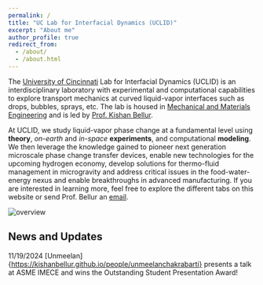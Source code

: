 ```yaml
---
permalink: /
title: "UC Lab for Interfacial Dynamics (UCLID)"
excerpt: "About me"
author_profile: true
redirect_from: 
  - /about/
  - /about.html
---
```


The [University of Cincinnati](https://www.uc.edu/) Lab for Interfacial Dynamics (UCLID) is an interdisciplinary laboratory with experimental and computational capabilities to explore transport mechanics at curved liquid-vapor interfaces such as drops, bubbles, sprays, etc. The lab is housed in [Mechanical and Materials Engineering](https://ceas.uc.edu/academics/departments/mechanical-materials-engineering.html) and is led by [Prof. Kishan Bellur](https://researchdirectory.uc.edu/p/bellurkn). 

At UCLID, we study liquid-vapor phase change at a fundamental level using **theory**, _on-earth_ and _in-space_ **experiments**, and computational **modeling**. We then leverage the knowledge gained to pioneer next generation microscale phase change transfer devices, enable new technologies for the upcoming hydrogen economy, develop solutions for thermo-fluid management in microgravity and address critical issues in the food-water-energy nexus and enable breakthroughs in advanced manufacturing. If you are interested in learning more, feel free to explore the different tabs on this website or send Prof. Bellur an <a href="mailto:bellurkn@ucmail.uc.edu">email</a>.


![overview](/images/research_overview.png "lab overview")


News and Updates
----------------

11/19/2024 [Unmeelan]{https://kishanbellur.github.io/people/unmeelanchakrabarti} presents a talk at ASME IMECE and wins the Outstanding Student Presentation Award!




<!---Hi! I'm an engineer by profession, researcher by curiosity and educator by passion. I'm currently an assistant professor in [Mechanical and Materials Engineering](https://ceas.uc.edu/academics/departments/mechanical-materials-engineering.html) at [University of Cincinnati](https://www.uc.edu/). --->


<!---Background
------ 
Liquid-vapor phase change is ubiquitous in both natural and engineered devices. It’s happening around us – all the time. The cup of coffee, the tree outdoor, the AC unit indoor, they are all undergoing “evaporation” in some form. Curved surfaces (such as droplets and bubbles) exhibit unique properties due to surface tension that alters evaporation. In turn, the evaporation further deforms and moves the interface. At UCLID, we focus on liquid-vapor phase change and associated interfacial dynamics. We study multi-phase transport phenomena using a combination of visualization tools, theory, and modeling. We work on a variety of topics including but not limited to boiling, condensation, dehumidification, evaporative deposition, colloidal self-assembly, porous media transport, electronics cooling, cryogenics, variable-gravity fluid management, and nano-/micro-scale heat transfer. If you are interested in learning more, explore the different tabs on this website or send Prof. Bellur an <a href="mailto:bellurkn@ucmail.uc.edu">email</a>.
--->

<!--- Bio
------
I recieved a BS in Mechanical Engineering from [Milwaukee School of Engineering](https://www.msoe.edu/) in 2013. I then briefly worked as a hydraulics engineer at The Raymond Corp. in Greene, NY. It only took me a few months to realize grad school is where I belonged. I graduated with an MS in 2016 and a PhD in August 2018, both from [Michigan Technological University](https://www.mtu.edu/).

[]: Interests
------
My research is mainly focused on liquid-vapor phase change (evaporation/condensation) and associated interfacial phenomena. My specific interests include micro-scale thermophysics, capillary phenomena, heat and mass transfer, cryogenics, optical characterization, computational fluid dynamics, data driven modeling, scientific and high performance computing. In short, if theres a liquid-vapor mixture that's either small, cold or in space - I'm interested in it!

Although most of my work is computational in nature, my unique interests have led me to use / develop novel characterization tools (neutron imaging, interferometry, SANS, SPR microscopy and ellipsometry) to validate models and explore different aspects of my research intersts. I'm currently working on multiple projects on fundamental liquid-vapor phase change both on earth and on the International Space Station. Want to learn more? Explore the different tabs on this website or send me an <a href="mailto:bellurkn@ucmail.uc.edu">email</a>.

I would love to collaborate with anyone interested in any of the above topics. I'm also passionate about teaching emphasizing on "hands-on" active learning, data analysis and communication and integrated thermo-fluid-sciences. 

In my spare time, I like to sample new cuisines, test new recipes and explore the outdoors by any self propelled means possible - walk, bike, ski or run.
--->
